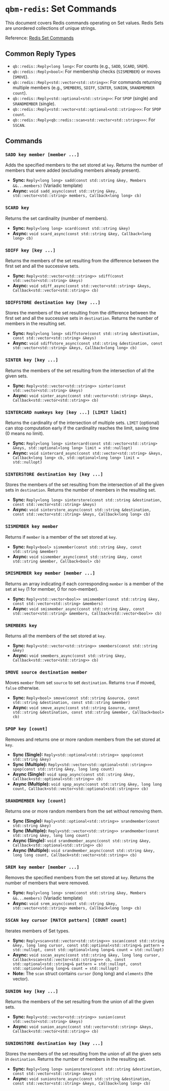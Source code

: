 # `qbm-redis`: Set Commands

This document covers Redis commands operating on Set values. Redis Sets are unordered collections of unique strings.

Reference: [Redis Set Commands](https://redis.io/commands/?group=set)

## Common Reply Types

*   `qb::redis::Reply<long long>`: For counts (e.g., `SADD`, `SCARD`, `SREM`).
*   `qb::redis::Reply<bool>`: For membership checks (`SISMEMBER`) or moves (`SMOVE`).
*   `qb::redis::Reply<std::vector<std::string>>`: For commands returning multiple members (e.g., `SMEMBERS`, `SDIFF`, `SINTER`, `SUNION`, `SRANDMEMBER count`).
*   `qb::redis::Reply<std::optional<std::string>>`: For `SPOP` (single) and `SRANDMEMBER` (single).
*   `qb::redis::Reply<std::vector<std::optional<std::string>>>`: For `SPOP count`.
*   `qb::redis::Reply<qb::redis::scan<std::vector<std::string>>>`: For `SSCAN`.

## Commands

### `SADD key member [member ...]`

Adds the specified members to the set stored at `key`. Returns the number of members that were added (excluding members already present).

*   **Sync:** `Reply<long long> sadd(const std::string &key, Members &&...members)` (Variadic template)
*   **Async:** `void sadd_async(const std::string &key, std::vector<std::string> members, Callback<long long> cb)`

### `SCARD key`

Returns the set cardinality (number of members).

*   **Sync:** `Reply<long long> scard(const std::string &key)`
*   **Async:** `void scard_async(const std::string &key, Callback<long long> cb)`

### `SDIFF key [key ...]`

Returns the members of the set resulting from the difference between the first set and all the successive sets.

*   **Sync:** `Reply<std::vector<std::string>> sdiff(const std::vector<std::string> &keys)`
*   **Async:** `void sdiff_async(const std::vector<std::string> &keys, Callback<std::vector<std::string>> cb)`

### `SDIFFSTORE destination key [key ...]`

Stores the members of the set resulting from the difference between the first set and all the successive sets in `destination`. Returns the number of members in the resulting set.

*   **Sync:** `Reply<long long> sdiffstore(const std::string &destination, const std::vector<std::string> &keys)`
*   **Async:** `void sdiffstore_async(const std::string &destination, const std::vector<std::string> &keys, Callback<long long> cb)`

### `SINTER key [key ...]`

Returns the members of the set resulting from the intersection of all the given sets.

*   **Sync:** `Reply<std::vector<std::string>> sinter(const std::vector<std::string> &keys)`
*   **Async:** `void sinter_async(const std::vector<std::string> &keys, Callback<std::vector<std::string>> cb)`

### `SINTERCARD numkeys key [key ...] [LIMIT limit]`

Returns the cardinality of the intersection of multiple sets. `LIMIT` (optional) can stop computation early if the cardinality reaches the limit, saving time (0 means no limit).

*   **Sync:** `Reply<long long> sintercard(const std::vector<std::string> &keys, std::optional<long long> limit = std::nullopt)`
*   **Async:** `void sintercard_async(const std::vector<std::string> &keys, Callback<long long> cb, std::optional<long long> limit = std::nullopt)`

### `SINTERSTORE destination key [key ...]`

Stores the members of the set resulting from the intersection of all the given sets in `destination`. Returns the number of members in the resulting set.

*   **Sync:** `Reply<long long> sinterstore(const std::string &destination, const std::vector<std::string> &keys)`
*   **Async:** `void sinterstore_async(const std::string &destination, const std::vector<std::string> &keys, Callback<long long> cb)`

### `SISMEMBER key member`

Returns if `member` is a member of the set stored at `key`.

*   **Sync:** `Reply<bool> sismember(const std::string &key, const std::string &member)`
*   **Async:** `void sismember_async(const std::string &key, const std::string &member, Callback<bool> cb)`

### `SMISMEMBER key member [member ...]`

Returns an array indicating if each corresponding `member` is a member of the set at `key` (1 for member, 0 for non-member).

*   **Sync:** `Reply<std::vector<bool>> smismember(const std::string &key, const std::vector<std::string> &members)`
*   **Async:** `void smismember_async(const std::string &key, const std::vector<std::string> &members, Callback<std::vector<bool>> cb)`

### `SMEMBERS key`

Returns all the members of the set stored at `key`.

*   **Sync:** `Reply<std::vector<std::string>> smembers(const std::string &key)`
*   **Async:** `void smembers_async(const std::string &key, Callback<std::vector<std::string>> cb)`

### `SMOVE source destination member`

Moves `member` from set `source` to set `destination`. Returns `true` if moved, `false` otherwise.

*   **Sync:** `Reply<bool> smove(const std::string &source, const std::string &destination, const std::string &member)`
*   **Async:** `void smove_async(const std::string &source, const std::string &destination, const std::string &member, Callback<bool> cb)`

### `SPOP key [count]`

Removes and returns one or more random members from the set stored at `key`.

*   **Sync (Single):** `Reply<std::optional<std::string>> spop(const std::string &key)`
*   **Sync (Multiple):** `Reply<std::vector<std::optional<std::string>>> spop(const std::string &key, long long count)`
*   **Async (Single):** `void spop_async(const std::string &key, Callback<std::optional<std::string>> cb)`
*   **Async (Multiple):** `void spop_async(const std::string &key, long long count, Callback<std::vector<std::optional<std::string>>> cb)`

### `SRANDMEMBER key [count]`

Returns one or more random members from the set without removing them.

*   **Sync (Single):** `Reply<std::optional<std::string>> srandmember(const std::string &key)`
*   **Sync (Multiple):** `Reply<std::vector<std::string>> srandmember(const std::string &key, long long count)`
*   **Async (Single):** `void srandmember_async(const std::string &key, Callback<std::optional<std::string>> cb)`
*   **Async (Multiple):** `void srandmember_async(const std::string &key, long long count, Callback<std::vector<std::string>> cb)`

### `SREM key member [member ...]`

Removes the specified members from the set stored at `key`. Returns the number of members that were removed.

*   **Sync:** `Reply<long long> srem(const std::string &key, Members &&...members)` (Variadic template)
*   **Async:** `void srem_async(const std::string &key, std::vector<std::string> members, Callback<long long> cb)`

### `SSCAN key cursor [MATCH pattern] [COUNT count]`

Iterates members of Set types.

*   **Sync:** `Reply<scan<std::vector<std::string>>> sscan(const std::string &key, long long cursor, const std::optional<std::string>& pattern = std::nullopt, const std::optional<long long>& count = std::nullopt)`
*   **Async:** `void sscan_async(const std::string &key, long long cursor, Callback<scan<std::vector<std::string>>> cb, const std::optional<std::string>& pattern = std::nullopt, const std::optional<long long>& count = std::nullopt)`
*   **Note:** The `scan` struct contains `cursor` (long long) and `elements` (the vector).

### `SUNION key [key ...]`

Returns the members of the set resulting from the union of all the given sets.

*   **Sync:** `Reply<std::vector<std::string>> sunion(const std::vector<std::string> &keys)`
*   **Async:** `void sunion_async(const std::vector<std::string> &keys, Callback<std::vector<std::string>> cb)`

### `SUNIONSTORE destination key [key ...]`

Stores the members of the set resulting from the union of all the given sets in `destination`. Returns the number of members in the resulting set.

*   **Sync:** `Reply<long long> sunionstore(const std::string &destination, const std::vector<std::string> &keys)`
*   **Async:** `void sunionstore_async(const std::string &destination, const std::vector<std::string> &keys, Callback<long long> cb)` 